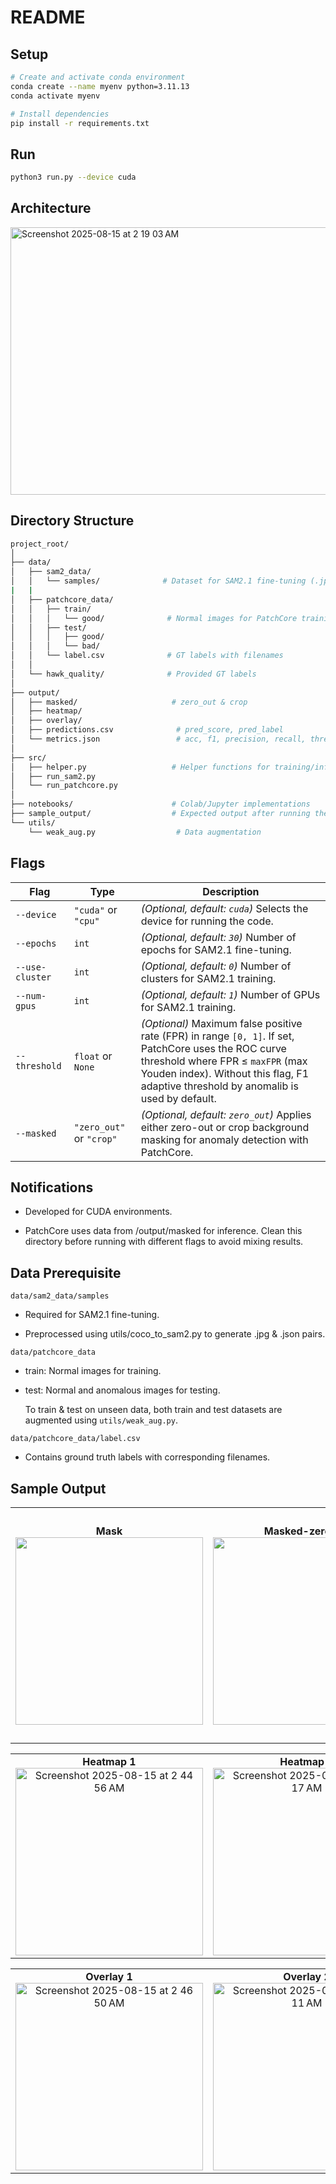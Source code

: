 # README

## Setup

```bash
# Create and activate conda environment
conda create --name myenv python=3.11.13
conda activate myenv

# Install dependencies
pip install -r requirements.txt
```

## Run
```bash
python3 run.py --device cuda
```
## Architecture
<img width="983" height="428" alt="Screenshot 2025-08-15 at 2 19 03 AM" src="https://github.com/user-attachments/assets/9bba14cc-3586-4535-a02d-1f7d0253c8fb" />


## Directory Structure

```bash
project_root/
│
├── data/
│   ├── sam2_data/
│   │   └── samples/              # Dataset for SAM2.1 fine-tuning (.jpg & .json pairs)
|   |
│   ├── patchcore_data/
│   │   ├── train/
│   │   │   └── good/              # Normal images for PatchCore training
│   │   ├── test/
│   │   │   ├── good/             
│   │   │   └── bad/             
│   │   └── label.csv              # GT labels with filenames
│   │
│   └── hawk_quality/              # Provided GT labels 
│
├── output/
│   ├── masked/                     # zero_out & crop
│   ├── heatmap/                    
│   ├── overlay/            
│   ├── predictions.csv              # pred_score, pred_label
│   └── metrics.json                 # acc, f1, precision, recall, threshold type
│
├── src/
│   ├── helper.py                   # Helper functions for training/inference
│   ├── run_sam2.py                
│   └── run_patchcore.py           
│
├── notebooks/                      # Colab/Jupyter implementations
├── sample_output/                  # Expected output after running the code
└── utils/                          
    └── weak_aug.py                  # Data augmentation

```


## Flags
| Flag            | Type                     | Description                                                                                                                                                                                                                        |
| --------------- | ------------------------ | ---------------------------------------------------------------------------------------------------------------------------------------------------------------------------------------------------------------------------------- |
| `--device`      | `"cuda"` or `"cpu"`      | *(Optional, default: `cuda`)* Selects the device for running the code.                                                                                                                                                             |
| `--epochs`      | `int`                    | *(Optional, default: `30`)* Number of epochs for SAM2.1 fine-tuning.                                                                                                                                                               |
| `--use-cluster` | `int`                    | *(Optional, default: `0`)* Number of clusters for SAM2.1 training.                                                                                                                                                                 |
| `--num-gpus`    | `int`                    | *(Optional, default: `1`)* Number of GPUs for SAM2.1 training.                                                                                                                                                                     |
| `--threshold`    | `float` or `None`        | *(Optional)* Maximum false positive rate (FPR) in range `[0, 1]`. If set, PatchCore uses the ROC curve threshold where FPR ≤ `maxFPR` (max Youden index). Without this flag, F1 adaptive threshold by anomalib is used by default. |
| `--masked`      | `"zero_out"` or `"crop"` | *(Optional, default: `zero_out`)* Applies either zero-out or crop background masking for anomaly detection with PatchCore.                                                                                                         |


## Notifications
- Developed for CUDA environments.

- PatchCore uses data from /output/masked for inference.
Clean this directory before running with different flags to avoid mixing results.

## Data Prerequisite
`data/sam2_data/samples`

- Required for SAM2.1 fine-tuning.

- Preprocessed using utils/coco_to_sam2.py to generate .jpg & .json pairs.

`data/patchcore_data`

- train: Normal images for training.

- test: Normal and anomalous images for testing.

  To train & test on unseen data, both train and test datasets are augmented using `utils/weak_aug.py`.

`data/patchcore_data/label.csv`

- Contains ground truth labels with corresponding filenames.

## Sample Output
<table>
  <tr>
    <td align="center">
      <b>Mask</b><br>
      <img src="https://github.com/user-attachments/assets/4b566c4c-bf03-4fc2-9d63-8d808c219d18" width="300"/>
    </td>
    <td align="center">
      <b>Masked-zero out</b><br>
      <img src="https://github.com/user-attachments/assets/6622dc11-e736-497d-a63e-21667cea17b1" width="300"/>
    </td>
    <td align="center">
      <b>Masked-crop</b><br>
      <img src="https://github.com/user-attachments/assets/c9905a46-6333-492d-b360-dc27ba0ff8b1" width="350"/>
    </td>
  </tr>
</table>

<table>
  <tr>
    <td align="center">
      <b>Heatmap 1</b><br>
      <img  alt="Screenshot 2025-08-15 at 2 44 56 AM" src="https://github.com/user-attachments/assets/7492e53e-aff3-4de6-a2e3-e817baf5af82" width="300"/>
    </td>
    <td align="center">
      <b>Heatmap 2</b><br>
      <img alt="Screenshot 2025-08-15 at 2 45 17 AM" src="https://github.com/user-attachments/assets/690fae90-e6e0-4ac8-94d0-f13d3d61945c" width="300"/>
    </td>
    <td align="center">
      <b>Heatmap 3</b><br>
      <img alt="Screenshot 2025-08-15 at 2 45 43 AM" src="https://github.com/user-attachments/assets/b8413e47-41fe-43bb-a531-0a845521e968" width="300"/>
    </td>
  </tr>
</table>

<table>
  <tr>
    <td align="center">
      <b>Overlay 1</b><br>
      <img  alt="Screenshot 2025-08-15 at 2 46 50 AM" src="https://github.com/user-attachments/assets/e6bd8884-d53c-4f01-8183-04ae4ed8ce81" width="300"/>
    </td>
    <td align="center">
      <b>Overlay 2</b><br>
      <img alt="Screenshot 2025-08-15 at 2 47 11 AM" src="https://github.com/user-attachments/assets/a092534e-0517-47bd-9b68-32181035662e" width="300"/>
    </td>
    <td align="center">
      <b>Overlay 3</b><br>
      <img alt="Screenshot 2025-08-15 at 2 47 49 AM" src="https://github.com/user-attachments/assets/c9cbeab5-0aba-4c9f-9661-87df09d2d0be" width="300"/>
    </td>
  </tr>
</table>


